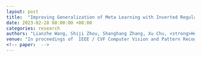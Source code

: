 ```yaml
---
layout: post
title:  "Improving Generalization of Meta Learning with Inverted Regularization at Inner-level"
date: 2023-02-28 08:00:00 +08:00
categories: research
authors: "Lianzhe Wang, Shiji Zhou, Shanghang Zhang, Xu Chu, <strong>Heng Chang</strong>, Wenwu Zhu"
venue: "In proceedings of  IEEE / CVF Computer Vision and Pattern Recognition Conference (<strong>CVPR</strong>)"
<!-- paper:  -->
---
```



